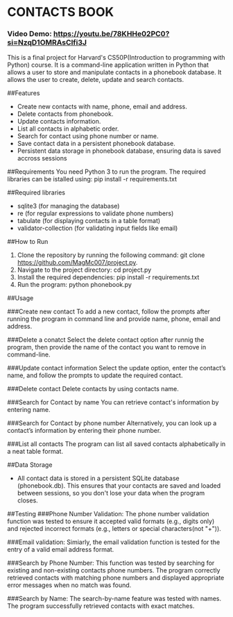 # CONTACTS BOOK
### Video Demo:  https://youtu.be/78KHHe02PC0?si=NzqD1OMRAsCIfi3J

This is a final project for Harvard's CS50P(Introduction to programming with Python) course. It is a command-line application written in Python that allows a user to store and manipulate contacts in a phonebook database. It allows the user to create, delete, update and search contacts.

##Features
- Create new contacts with name, phone, email and address.
- Delete contacts from phonebook.
- Update contacts information.
- List all contacts in alphabetic order.
- Search for contact using phone number or name.
- Save contact data in a persistent phonebook database.
- Persistent data storage in phonebook database, ensuring data is saved accross sessions

##Requirements
You need Python 3 to run the program. The required libraries can be istalled using: pip install -r requirements.txt

##Required libraries
- sqlite3 (for managing the database)
- re (for regular expressions to validate phone numbers)
- tabulate (for displaying contacts in a table format)
- validator-collection (for validating input fields like email)

##How to Run
1. Clone the repository by running the following command:
  git clone https://github.com/MagMc007/project.py.
2. Navigate to the project directory:
  cd project.py
3. Install the required dependencies:
  pip install -r requirements.txt
4. Run the program:
  python phonebook.py

##Usage

###Create new contact
To add a new contact, follow the prompts after running the program in command line and provide name, phone, email and address.

###Delete a conatct
Select the delete contact option after runnig the program, then provide the name of the contact you want to remove in command-line.

###Update contact information
Select the update option, enter the contact’s name, and follow the prompts to update the required contact.

###Delete contact
Delete contacts by using contacts name.

###Search for Contact by name
You can retrieve contact's information by entering name.

###Search for Contact by phone number
Alternatively, you can look up a contact’s information by entering their phone number.

###List all contacts
The program can list all saved contacts alphabetically in a neat table format.

##Data Storage
- All contact data is stored in a persistent SQLite database (phonebook.db). This ensures that your contacts are saved and loaded between sessions, so you don't lose your data when the program closes.

##Testing
###Phone Number Validation: The phone number validation function was tested to ensure it accepted valid formats (e.g., digits only) and rejected incorrect formats (e.g., letters or special characters(not "+")).

###Email validation: Simiarly, the email validation function is tested for the entry of a valid email address format. 

###Search by Phone Number: This function was tested by searching for existing and non-existing contacts phone numbers. The program correctly retrieved contacts with matching phone numbers and displayed appropriate error messages when no match was found.

###Search by Name: The search-by-name feature was tested with names. The program successfully retrieved contacts with exact matches.

    
